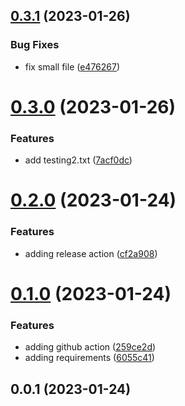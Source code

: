 ## [0.3.1](https://github.com/dpuka/demo-changelog/compare/v0.3.0...v0.3.1) (2023-01-26)


### Bug Fixes

* fix small file ([e476267](https://github.com/dpuka/demo-changelog/commit/e476267fb3d6215f67e6fb2ee380861e12aff4cb))



# [0.3.0](https://github.com/dpuka/demo-changelog/compare/v0.2.0...v0.3.0) (2023-01-26)


### Features

* add testing2.txt ([7acf0dc](https://github.com/dpuka/demo-changelog/commit/7acf0dc16bd00678e1bff0dd6259fdca0f6f45b3))



# [0.2.0](https://github.com/dpuka/demo-changelog/compare/v0.1.0...v0.2.0) (2023-01-24)


### Features

* adding release action ([cf2a908](https://github.com/dpuka/demo-changelog/commit/cf2a90884e268a6b444d8566e834b3fd92d0736d))



# [0.1.0](https://github.com/dpuka/demo-changelog/compare/v0.0.1...v0.1.0) (2023-01-24)


### Features

* adding github action ([259ce2d](https://github.com/dpuka/demo-changelog/commit/259ce2d0c2dafd188adca0bdfd2a5612997da218))
* adding requirements ([6055c41](https://github.com/dpuka/demo-changelog/commit/6055c41cc5bb0ab217a4bdafb15f34f518ed8930))



## 0.0.1 (2023-01-24)



